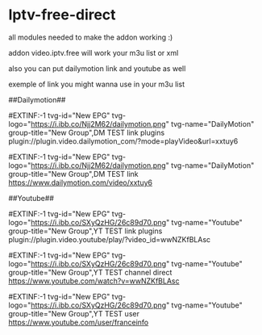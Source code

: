 # Iptv-free-direct


all modules  needed to make the addon working :) 

addon video.iptv.free  will work your m3u list or xml 

also you can put dailymotion link and youtube as well 

exemple of link you might wanna use in your m3u list

##Dailymotion##

#EXTINF:-1 tvg-id="New EPG" tvg-logo="https://i.ibb.co/Njj2M62/dailymotion.png" tvg-name="DailyMotion"  group-title="New Group",DM TEST link plugins
plugin://plugin.video.dailymotion_com/?mode=playVideo&url=xxtuy6

#EXTINF:-1 tvg-id="New EPG" tvg-logo="https://i.ibb.co/Njj2M62/dailymotion.png" tvg-name="DailyMotion"  group-title="New Group",DM TEST link 
https://www.dailymotion.com/video/xxtuy6


##Youtube##

#EXTINF:-1 tvg-id="New EPG" tvg-logo="https://i.ibb.co/SXyQzHG/26c89d70.png" tvg-name="Youtube" group-title="New Group",YT TEST link plugins
plugin://plugin.video.youtube/play/?video_id=wwNZKfBLAsc

#EXTINF:-1 tvg-id="New EPG" tvg-logo="https://i.ibb.co/SXyQzHG/26c89d70.png" tvg-name="Youtube" group-title="New Group",YT TEST channel direct
https://www.youtube.com/watch?v=wwNZKfBLAsc

#EXTINF:-1 tvg-id="New EPG" tvg-logo="https://i.ibb.co/SXyQzHG/26c89d70.png" tvg-name="Youtube" group-title="New Group",YT TEST user
https://www.youtube.com/user/franceinfo
